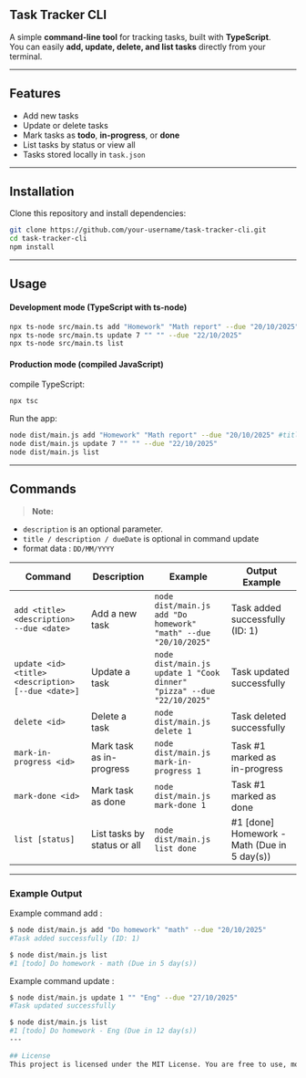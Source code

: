 ## Task Tracker CLI

A simple **command-line tool** for tracking tasks, built with **TypeScript**.  
You can easily **add, update, delete, and list tasks** directly from your terminal.

---

## Features
- Add new tasks
- Update or delete tasks
- Mark tasks as **todo**, **in-progress**, or **done**
- List tasks by status or view all
- Tasks stored locally in `task.json`

---

## Installation

Clone this repository and install dependencies:

```bash
git clone https://github.com/your-username/task-tracker-cli.git
cd task-tracker-cli
npm install
```

---

## Usage

#### Development mode (TypeScript with ts-node)
```bash
npx ts-node src/main.ts add "Homework" "Math report" --due "20/10/2025" #title: "Homework", description: "Math"
npx ts-node src/main.ts update 7 "" "" --due "22/10/2025"
npx ts-node src/main.ts list
```
#### Production mode (compiled JavaScript)
compile TypeScript:
```bash
npx tsc
```
Run the app:
```bash
node dist/main.js add "Homework" "Math report" --due "20/10/2025" #title: "Homework", description: "Math"
node dist/main.js update 7 "" "" --due "22/10/2025"
node dist/main.js list
```
---

## Commands

> **Note:** 
- `description` is an optional parameter.
- `title / description / dueDate` is optional in command update
- format data : `DD/MM/YYYY`

| Command                  | Description                     | Example                                      | Output Example |
|--------------------------|---------------------------------|----------------------------------------------|----------------|
| `add <title> <description> --due <date>` | Add a new task | `node dist/main.js add "Do homework" "math" --due "20/10/2025"` | Task added successfully (ID: 1) |
| `update <id> <title> <description> [--due <date>]` | Update a task | `node dist/main.js update 1 "Cook dinner" "pizza" --due "22/10/2025"` | Task updated successfully |
| `delete <id>`            | Delete a task                   | `node dist/main.js delete 1`                | Task deleted successfully |
| `mark-in-progress <id>`  | Mark task as in-progress        | `node dist/main.js mark-in-progress 1`      | Task #1 marked as in-progress |
| `mark-done <id>`         | Mark task as done               | `node dist/main.js mark-done 1`             | Task #1 marked as done |
| `list [status]`          | List tasks by status or all     | `node dist/main.js list done`               | #1 [done] Homework - Math (Due in 5 day(s)) |

---
### Example Output
Example command add :
```bash
$ node dist/main.js add "Do homework" "math" --due "20/10/2025"
#Task added successfully (ID: 1)

$ node dist/main.js list
#1 [todo] Do homework - math (Due in 5 day(s))
```

Example command update :
```bash
$ node dist/main.js update 1 "" "Eng" --due "27/10/2025"
#Task updated successfully

$ node dist/main.js list
#1 [todo] Do homework - Eng (Due in 12 day(s))
---

## License
This project is licensed under the MIT License. You are free to use, modify, and distribute it.
